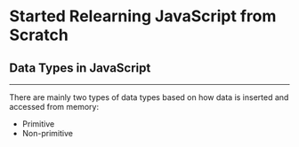 # Started Relearning JavaScript from Scratch

## Data Types in JavaScript
<hr />
There are mainly two types of data types based on how data is inserted and accessed from memory:

- Primitive
- Non-primitive